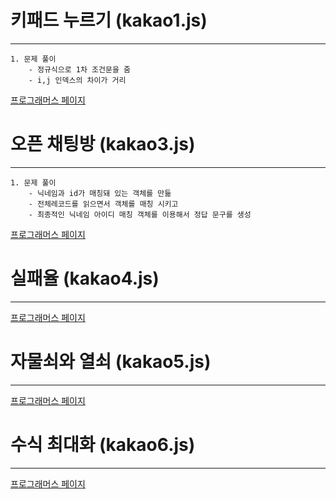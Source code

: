 # 키패드 누르기 (kakao1.js)
------
    1. 문제 풀이
        - 정규식으로 1차 조건문을 줌
        - i,j 인덱스의 차이가 거리
  
[프로그래머스 페이지](https://programmers.co.kr/learn/courses/30/lessons/67256)


# 오픈 채팅방 (kakao3.js)
----
    1. 문제 풀이
        - 닉네임과 id가 매칭돼 있는 객체를 만듦
        - 전체레코드를 읽으면서 객체를 매칭 시키고
        - 최종적인 닉네임 아이디 매칭 객체를 이용해서 정답 문구를 생성
[프로그래머스 페이지](https://programmers.co.kr/learn/courses/30/lessons/42888)


# 실패율 (kakao4.js)
-----
[프로그래머스 페이지](https://programmers.co.kr/learn/courses/30/lessons/42889)


# 자물쇠와 열쇠 (kakao5.js)
-----
[프로그래머스 페이지](https://programmers.co.kr/learn/courses/30/lessons/60059)


# 수식 최대화 (kakao6.js)
-----
[프로그래머스 페이지](https://programmers.co.kr/learn/courses/30/lessons/67257?language=javascript)